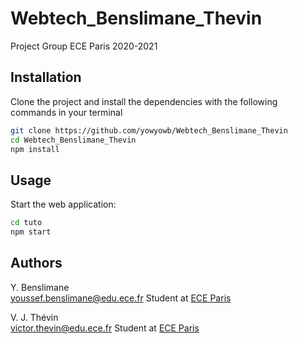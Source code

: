 # Webtech_Benslimane_Thevin
Project Group ECE Paris 2020-2021

## Installation

Clone the project and install the dependencies with the following commands in your terminal

```bash
git clone https://github.com/yowyowb/Webtech_Benslimane_Thevin
cd Webtech_Benslimane_Thevin
npm install
```

## Usage

Start the web application:

```bash
cd tuto
npm start
```

## Authors

Y. Benslimane <br>
youssef.benslimane@edu.ece.fr   Student at [ECE Paris](https://www.ece.fr)

V. J. Thévin <br>
victor.thevin@edu.ece.fr    Student at [ECE Paris](https://www.ece.fr)